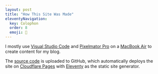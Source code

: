 ```yaml
---
layout: post
title: "How This Site Was Made"
eleventyNavigation:
  key: Colophon
  order: 8
  emoji: 🧪
---
```

I mostly use [Visual Studio Code](https://code.visualstudio.com/) and [Pixelmator Pro](https://www.pixelmator.com/pro/) on a [MacBook Air](https://www.apple.com/macbook-air/) to create content for my blog. 

The [source code](https://github.com/huphtur/huphtur.nl) is uploaded to GitHub, which automatically deploys the site on [Cloudflare Pages](https://pages.cloudflare.com/) with [Eleventy](https://www.11ty.dev/) as the static site generator.